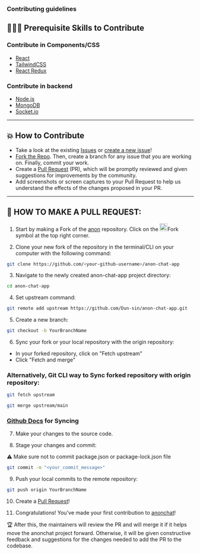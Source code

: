 ### Contributing guidelines

## 👩🏽‍💻 Prerequisite Skills to Contribute

### Contribute in Components/CSS

- [React](https://reactjs.org/)
- [TailwindCSS](https://tailwindcss.com/)
- [React Redux](https://react-redux.js.org/)

### Contribute in backend

- [Node.js](https://nodejs.org/)
- [MongoDB](https://www.mongodb.com/)
- [Socket.io](https://socket.io/)

---

## 💥 How to Contribute

- Take a look at the existing [Issues](https://github.com/Dun-sin/anon-chat-app/issues) or [create a new issue](https://github.com/Dun-sin/anon-chat-app/issues/new/choose)!
- [Fork the Repo](https://github.com/Dun-sin/anon-chat-app/fork). Then, create a branch for any issue that you are working on. Finally, commit your work.
- Create a [Pull Request](https://github.com/Dun-sin/anon-chat-app/compare) (PR), which will be promptly reviewed and given suggestions for improvements by the community.
- Add screenshots or screen captures to your Pull Request to help us understand the effects of the changes proposed in your PR.

---

## 🌟 HOW TO MAKE A PULL REQUEST:

1. Start by making a Fork of the [anon](https://github.com/Dun-sin/anon-chat-app) repository. Click on the <a href="https://github.com/Dun-sin/anon-chat-app/fork"><img src="https://i.imgur.com/G4z1kEe.png" height="21" width="21"></a>Fork symbol at the top right corner.

2. Clone your new fork of the repository in the terminal/CLI on your computer with the following command:

```bash
git clone https://github.com/<your-github-username>/anon-chat-app
```

3. Navigate to the newly created anon-chat-app project directory:
```bash
cd anon-chat-app
```

4. Set upstream command:
```bash
git remote add upstream https://github.com/Dun-sin/anon-chat-app.git
```

5. Create a new branch:
```bash
git checkout -b YourBranchName
```

6. Sync your fork or your local repository with the origin repository:

- In your forked repository, click on "Fetch upstream"
- Click "Fetch and merge"

### Alternatively, Git CLI way to Sync forked repository with origin repository:
```bash
git fetch upstream
```

```bash
git merge upstream/main
```

### [Github Docs](https://docs.github.com/en/github/collaborating-with-pull-requests/addressing-merge-conflicts/resolving-a-merge-conflict-on-github) for Syncing

7. Make your changes to the source code.

8. Stage your changes and commit:

⚠️ Make sure not to commit package.json or package-lock.json file

```bash
git commit -m "<your_commit_message>"
```

9. Push your local commits to the remote repository:
```bash
git push origin YourBranchName
```

10. Create a [Pull Request](https://help.github.com/en/github/collaborating-with-issues-and-pull-requests/creating-a-pull-request)!

11. Congratulations! You've made your first contribution to [anonchat](https://github.com/Dun-sin/anon-chat-app/graphs/contributors)!

🏆 After this, the maintainers will review the PR and will merge it if it helps move the anonchat project forward. Otherwise, it will be given constructive feedback and suggestions for the changes needed to add the PR to the codebase.
